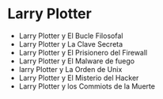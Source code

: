 # Larry Plotter

* Larry Plotter y El Bucle Filosofal
* Larry Plotter y La Clave Secreta
* Larry Plotter y El Prisionero del Firewall
* Larry Plotter y El Malware de fuego
* larry Plotter y La Orden de Unix
* Larry Plotter y El Misterio del Hacker
* Larry Plotter y los Commiots de la Muerte
